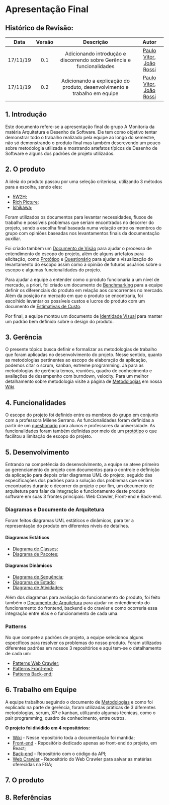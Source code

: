 # Apresentação Final

## Histórico de Revisão:
| Data | Versão | Descrição | Autor |
|:---:|:---:|:---:|:---:|
| 17/11/19 | 0.1 | Adicionando introdução e discorrendo sobre Gerência e funcionalidades | [Paulo Vitor](https://github.com/PauloVitorRocha), [João Rossi](https://github.com/bielrossi15) |
| 17/11/19 | 0.2 | Adicionando a explicação do produto, desenvolvimento e trabalho em equipe | [Paulo Vitor](https://github.com/PauloVitorRocha), [João Rossi](https://github.com/bielrossi15) | 

## 1. Introdução
Este documento refere-se a apresentação final do grupo A Monitoria da matéria Arquitetura e Desenho de Software.
Ele tem como objetivo tentar demonstrar todo o trabalho realizado pela equipe ao longo do semestre, não só demonstrando o produto final mas também descrevendo um pouco sobre metodologia utilizada e mostrando artefatos típicos de Desenho de Software e alguns dos padrões de projeto utilizados.

## 2. O produto
A ideia do produto passou por uma seleção criteriosa, utilizando 3 métodos para a escolha, sendo eles:   

- [5W2H](../../dinamica_seminario_I/definicao_tema/5W2H/);
- [Rich Picture](../../dinamica_seminario_I/definicao_tema/rich_picture/);  
- [Ishikawa](../../dinamica_seminario_I/definicao_tema/ishikawa/);  
   
Foram utilizados os documentos para levantar necessidades, fluxos de trabalho e possíveis problemas que seriam encontrados no decorrer do projeto, sendo a escolha final baseada numa votação entre os membros do grupo com opiniões baseadas nos levantamentos finais da documentação auxiliar.

Foi criado também um [Documento de Visão](../extras/documento_visao.md) para ajudar o processo de entendimento do escopo do projeto, além de alguns artefatos para elicitação, como [Protótipo](../../dinamica_seminario_I/Elicitacao/prototipo/) e [Questionário](../../dinamica_seminario_I/Elicitacao/questionario/) para ajudar a visualização do levantamento do escopo assim como a opinião de futuros usuários sobre o escopo e algumas funcionalidades do projeto.

Para ajudar a equipe a entender como o produto funcionaria a um nível de mercado, a priori, foi criado um documento de [Benchmarking](../../dinamica_seminario_I/benchmarking/) para a equipe definir os diferenciais do produto em relação aos concorrentes no mercado.  
Além da posição no mercado em que o produto se encontraria, foi escolhido levantar os possíveis custos e lucros do produto com um documento de [Estimativas de Custo](../../dinamica_seminario_I/estimativas_de_custo/).

Por final, a equipe montou um documento de [Identidade Visual](../../dinamica_seminario_II/identidade_visual/) para manter um padrão bem definido sobre o design do produto.

## 3. Gerência
O presente tópico busca definir e formalizar as metodologias de trabalho que foram aplicadas no desenvolvimento do projeto. Nesse sentido, quanto as metodologias pertinentes ao escopo de elaboração da aplicação, podemos citar o scrum, kanban, extreme programming. Já para as metodologias de gerência temos, reuniões, quadro de conhecimento e avaliações de desempenho com burndown, velocity. Para um melhor detalhamento sobre metodologia visite a página de [Metodologias](https://2019-2-arquitetura-desenho.github.io/wiki/dinamica_seminario_II/metodologias/) em nossa [Wiki](https://2019-2-arquitetura-desenho.github.io/wiki/).

## 4. Funcionalidades
O escopo do projeto foi definido entre os membros do grupo em conjunto com a professora Milene Serrano. As funcionalidades foram definidas a partir de um [questionario](https://2019-2-arquitetura-desenho.github.io/wiki/dinamica_seminario_I/Elicitacao/questionario/) para alunos e professores da universidade. As funcionalidades foram também definidas por meio de um [protótipo](https://2019-2-arquitetura-desenho.github.io/wiki/dinamica_seminario_I/Elicitacao/prototipo/) o que facilitou a limitação de escopo do projeto.

## 5. Desenvolvimento
Entrando na competência do desenvolvimento, a equipe se ateve primeiro ao gerenciamento do projeto com documentos para o controle e definição da aplicação para depois criar diagramas UML do projeto, seguido das especificações dos padrões para a solução dos problemas que seriam encontrados durante o decorrer do projeto e por fim, um documento de arquitetura para falar da integração e funcionamento deste produto software em suas 3 frontes principais: Web Crawler, Front-end e Back-end.

### Diagramas e Documento de Arquitetura

Foram feitos diagramas UML estáticos e dinâmicos, para ter a representação do produto em diferentes níveis de detalhes. 

#### Diagramas Estáticos
- [Diagrama de Classes](../../dinamica_seminario_III/diagrama_classes/);
- [Diagrama de Pacotes](../../dinamica_seminario_III/diagrama_pacotes/);

#### Diagramas Dinâmicos
- [Diagrama de Sequência](../../dinamica_seminario_III/diagrama_seq/);  
- [Diagrama de Estado](../../dinamica_seminario_III/diagrama_de_estados/);
- [Diagrama de Atividades](../../dinamica_seminario_III/diagrama_de_atividades/);

Além dos diagramas para avaliação do funcionamento do produto, foi feito também o [Documento de Arquitetura](../../dinamica_seminario_V/documento_arquitetura/) para ajudar no entendimento do funcionamento do frontend, backend e do crawler e como ocorreria essa integração entre elas e o funcionamento de cada uma.

### Patterns

No que compete a padrões de projeto, a equipe selecionou alguns específicos para resolver os problemas do nosso produto. Foram utilizados diferentes padrões em nossos 3 repositórios e aqui tem-se o detalhamento de cada um:  

- [Patterns Web Crawler](../../dinamica_seminario_IV/webcrawler_patterns/);  
- [Patterns Front-end](../../dinamica_seminario_IV/front-end_patterns/);  
- [Patterns Back-end](../../dinamica_seminario_IV/back-end_patterns/);  

## 6. Trabalho em Equipe
A equipe trabalhou seguindo o documento de [Metodologias](../../dinamica_seminario_II/metodologias/) e como foi explicado na parte de gerência, foram utilizadas práticas de 3 diferentes metodologias, scrum, XP e kanban, utilizando algumas técnicas, como o pair programming, quadro de conhecimento, entre outros.

**O projeto foi dividido em 4 repositórios:**

- [Wiki](https://github.com/2019-2-arquitetura-desenho/wiki) - Nesse repositório toda a documentação foi mantida;
- [Front-end](https://github.com/2019-2-arquitetura-desenho/monitoria-app) - Repositório dedicado apenas ao front-end do projeto, em React;
- [Back-end](https://github.com/2019-2-arquitetura-desenho/monitoria-api) - Repositório com o código da API;
- [Web Crawler](https://github.com/2019-2-arquitetura-desenho/monitoria-crawler) - Repositório do Web Crawler para salvar as matérias oferecidas na FGA;


## 7. O produto


## 8. Referências
